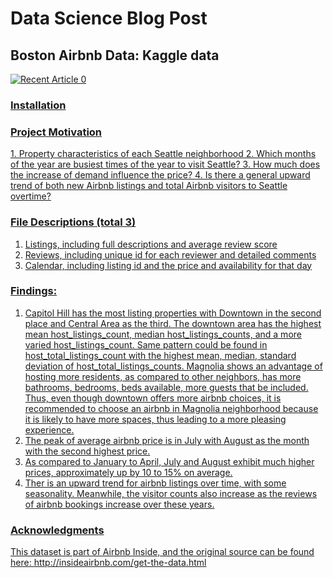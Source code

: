 # Data Science Blog Post
## Boston Airbnb Data: Kaggle data

<a target="_blank" href="https://github-readme-medium-recent-article.vercel.app/medium/@lllinggg-lyu/0"><img src="https://github-readme-medium-recent-article.vercel.app/medium/@lllinggg-lyu/0" alt="Recent Article 0"> 
  
### Installation
<p packages installation required: pandas, numpy, matplotlib, seaborn, datetime>

### Project Motivation
<p Since 2008, guests and hosts have used Airbnb to travel in a more unique, personalized way. As part of the Airbnb Inside initiative, this dataset describes the listing activity of homestays in Seattle, WA. Seattle Airbnb is a open-source data on Kaggle. This project is used for exploring airbnbs in Seattle to answer following questions:>
1. Property characteristics of each Seattle neighborhood
2. Which months of the year are busiest times of the year to visit Seattle?
3. How much does the increase of demand influence the price?
4. Is there a general upward trend of both new Airbnb listings and total Airbnb visitors to Seattle overtime?

### File Descriptions (total 3)
1. Listings, including full descriptions and average review score
2. Reviews, including unique id for each reviewer and detailed comments
3. Calendar, including listing id and the price and availability for that day

### Findings:
1. Capitol Hill has the most listing properties with Downtown in the second place and Central Area as the third. The downtown area has the highest mean host_listings_count, median host_listings_counts, and a more varied host_listings_count. Same pattern could be found in host_total_listings_count with the highest mean, median, standard deviation of host_total_listings_counts.
Magnolia shows an advantage of hosting more residents, as compared to other neighbors, has more bathrooms, bedrooms, beds available, more guests that be included.
Thus, even though downtown offers more airbnb choices, it is recommended to choose an airbnb in Magnolia neighborhood because it is likely to have more spaces, thus leading to a more pleasing experience.
2. The peak of average airbnb price is in July with August as the month with the second highest price.
3. As compared to January to April, July and August exhibit much higher prices, approximately up by 10 to 15% on average.
4. Ther is an upward trend for airbnb listings over time, with some seasonality. Meanwhile, the visitor counts also increase as the reviews of airbnb bookings increase over these years.

### Acknowledgments
This dataset is part of Airbnb Inside, and the original source can be found here:
http://insideairbnb.com/get-the-data.html
